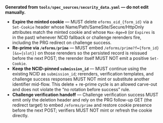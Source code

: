**Generated from `tools/spec_sources/security_data.yaml` — do not edit manually.**
<!-- BEGIN GENERATED: ncid-rerender-steps -->
- **Expire the minted cookie** — MUST delete `eforms_eid_{form_id}` via a `Set-Cookie` header whose Name/Path/SameSite/Secure/HttpOnly attributes match the minted cookie and whose `Max-Age=0` (or `Expires` is in the past) whenever NCID fallback or challenge rerenders fire, including the PRG redirect on challenge success.
- **Re-prime via `/eforms/prime`** — MUST embed `/eforms/prime?f={form_id}[&s={slot}]` on those rerenders so the persisted record is reissued before the next POST; the rerender itself MUST NOT emit a positive `Set-Cookie`.
- **Keep the NCID-pinned `submission_id`** — MUST continue using the existing NCID as `submission_id`; rerenders, verification templates, and challenge success responses MUST NOT mint or substitute another identifier mid-flow. This delete + re-prime cycle is an allowed carve-out and does not violate the “no rotation before success” rule.
- **Challenge verification handoff** — Challenge verification success MUST emit only the deletion header and rely on the PRG follow-up GET (the redirect target) to embed `/eforms/prime` and restore cookie presence before the next POST; verifiers MUST NOT mint or refresh the cookie directly.
<!-- END GENERATED: ncid-rerender-steps -->
